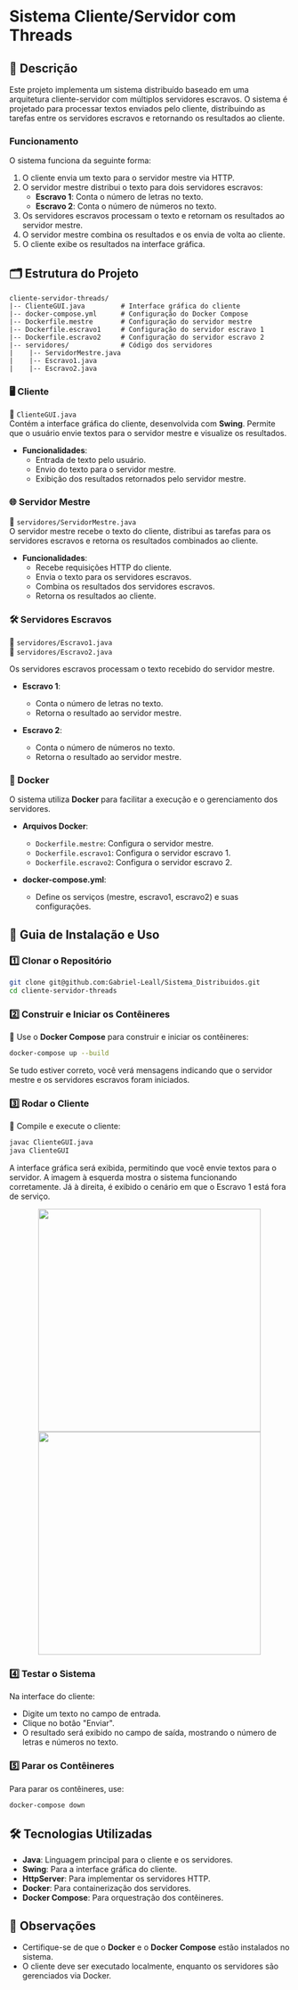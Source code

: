 # Sistema Cliente/Servidor com Threads

## 📖 Descrição

Este projeto implementa um sistema distribuído baseado em uma arquitetura cliente-servidor com múltiplos servidores escravos. O sistema é projetado para processar textos enviados pelo cliente, distribuindo as tarefas entre os servidores escravos e retornando os resultados ao cliente.

### Funcionamento

O sistema funciona da seguinte forma:

1. O cliente envia um texto para o servidor mestre via HTTP.
2. O servidor mestre distribui o texto para dois servidores escravos:
   - **Escravo 1**: Conta o número de letras no texto.
   - **Escravo 2**: Conta o número de números no texto.
3. Os servidores escravos processam o texto e retornam os resultados ao servidor mestre.
4. O servidor mestre combina os resultados e os envia de volta ao cliente.
5. O cliente exibe os resultados na interface gráfica.

## 🗂️ Estrutura do Projeto

```
cliente-servidor-threads/
|-- ClienteGUI.java         # Interface gráfica do cliente
|-- docker-compose.yml      # Configuração do Docker Compose
|-- Dockerfile.mestre       # Configuração do servidor mestre
|-- Dockerfile.escravo1     # Configuração do servidor escravo 1
|-- Dockerfile.escravo2     # Configuração do servidor escravo 2
|-- servidores/             # Código dos servidores
|    |-- ServidorMestre.java
|    |-- Escravo1.java
|    |-- Escravo2.java
```

### 🖥️ Cliente

📂 `ClienteGUI.java`  
Contém a interface gráfica do cliente, desenvolvida com **Swing**. Permite que o usuário envie textos para o servidor mestre e visualize os resultados.

- **Funcionalidades**:
  - Entrada de texto pelo usuário.
  - Envio do texto para o servidor mestre.
  - Exibição dos resultados retornados pelo servidor mestre.

### 🌐 Servidor Mestre

📂 `servidores/ServidorMestre.java`  
O servidor mestre recebe o texto do cliente, distribui as tarefas para os servidores escravos e retorna os resultados combinados ao cliente.

- **Funcionalidades**:
  - Recebe requisições HTTP do cliente.
  - Envia o texto para os servidores escravos.
  - Combina os resultados dos servidores escravos.
  - Retorna os resultados ao cliente.

### 🛠️ Servidores Escravos

📂 `servidores/Escravo1.java`  
📂 `servidores/Escravo2.java`  

Os servidores escravos processam o texto recebido do servidor mestre.

- **Escravo 1**:
  - Conta o número de letras no texto.
  - Retorna o resultado ao servidor mestre.

- **Escravo 2**:
  - Conta o número de números no texto.
  - Retorna o resultado ao servidor mestre.

### 🐳 Docker

O sistema utiliza **Docker** para facilitar a execução e o gerenciamento dos servidores.

- **Arquivos Docker**:
  - `Dockerfile.mestre`: Configura o servidor mestre.
  - `Dockerfile.escravo1`: Configura o servidor escravo 1.
  - `Dockerfile.escravo2`: Configura o servidor escravo 2.

- **docker-compose.yml**:
  - Define os serviços (mestre, escravo1, escravo2) e suas configurações.

## 📌 Guia de Instalação e Uso

### 1️⃣ Clonar o Repositório

```sh
git clone git@github.com:Gabriel-Leall/Sistema_Distribuidos.git
cd cliente-servidor-threads
```

### 2️⃣ Construir e Iniciar os Contêineres

📍 Use o **Docker Compose** para construir e iniciar os contêineres:

```sh
docker-compose up --build
```

Se tudo estiver correto, você verá mensagens indicando que o servidor mestre e os servidores escravos foram iniciados.

### 3️⃣ Rodar o Cliente

📍 Compile e execute o cliente:

```sh
javac ClienteGUI.java
java ClienteGUI
```

A interface gráfica será exibida, permitindo que você envie textos para o servidor. A imagem à esquerda mostra o sistema funcionando corretamente. Já à direita, é exibido o cenário em que o Escravo 1 está fora de serviço.

<p align="center">
  <img src="https://github.com/user-attachments/assets/16723068-12da-4a27-844b-d6f80f7680dc" width="400"/>
   <img src="https://github.com/user-attachments/assets/1e5c8e28-909f-4c2f-ae42-4649d43ef982" width="400"/>
</p>

### 4️⃣ Testar o Sistema

Na interface do cliente:

- Digite um texto no campo de entrada.
- Clique no botão "Enviar".
- O resultado será exibido no campo de saída, mostrando o número de letras e números no texto.

### 5️⃣ Parar os Contêineres

Para parar os contêineres, use:

```sh
docker-compose down
```

## 🛠️ Tecnologias Utilizadas

- **Java**: Linguagem principal para o cliente e os servidores.
- **Swing**: Para a interface gráfica do cliente.
- **HttpServer**: Para implementar os servidores HTTP.
- **Docker**: Para containerização dos servidores.
- **Docker Compose**: Para orquestração dos contêineres.

## 📌 Observações

- Certifique-se de que o **Docker** e o **Docker Compose** estão instalados no sistema.
- O cliente deve ser executado localmente, enquanto os servidores são gerenciados via Docker.
